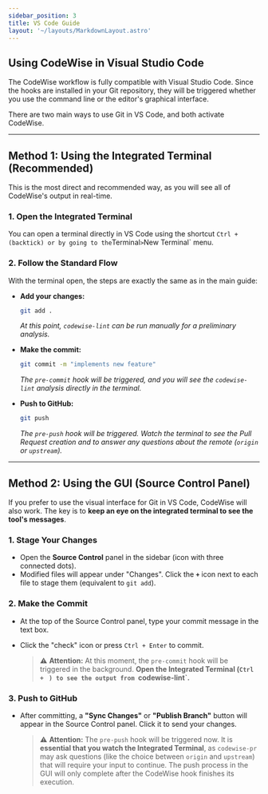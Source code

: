 ```yaml
---
sidebar_position: 3
title: VS Code Guide
layout: '~/layouts/MarkdownLayout.astro'
---
```


## Using CodeWise in Visual Studio Code

The CodeWise workflow is fully compatible with Visual Studio Code. Since the hooks are installed in your Git repository, they will be triggered whether you use the command line or the editor's graphical interface.

There are two main ways to use Git in VS Code, and both activate CodeWise.

---

## Method 1: Using the Integrated Terminal (Recommended)

This is the most direct and recommended way, as you will see all of CodeWise's output in real-time.

### 1. Open the Integrated Terminal
You can open a terminal directly in VS Code using the shortcut `Ctrl + ` ` (backtick) or by going to the `Terminal` > `New Terminal` menu.

### 2. Follow the Standard Flow
With the terminal open, the steps are exactly the same as in the main guide:

* **Add your changes:**
    ```bash
    git add .
    ```
    *At this point, `codewise-lint` can be run manually for a preliminary analysis.*

* **Make the commit:**
    ```bash
    git commit -m "implements new feature"
    ```
    *The `pre-commit` hook will be triggered, and you will see the `codewise-lint` analysis directly in the terminal.*

* **Push to GitHub:**
    ```bash
    git push
    ```
    *The `pre-push` hook will be triggered. Watch the terminal to see the Pull Request creation and to answer any questions about the remote (`origin` or `upstream`).*

---

## Method 2: Using the GUI (Source Control Panel)

If you prefer to use the visual interface for Git in VS Code, CodeWise will also work. The key is to **keep an eye on the integrated terminal to see the tool's messages**.

### 1. Stage Your Changes
* Open the **Source Control** panel in the sidebar (icon with three connected dots).
* Modified files will appear under "Changes". Click the **`+`** icon next to each file to stage them (equivalent to `git add`).

### 2. Make the Commit
* At the top of the Source Control panel, type your commit message in the text box.
* Click the "check" icon or press `Ctrl + Enter` to commit.

    > ⚠️ **Attention:** At this moment, the `pre-commit` hook will be triggered in the background. **Open the Integrated Terminal (`Ctrl + ` `) to see the output from `codewise-lint`.**

### 3. Push to GitHub
* After committing, a **"Sync Changes"** or **"Publish Branch"** button will appear in the Source Control panel. Click it to send your changes.

    > ⚠️ **Attention:** The `pre-push` hook will be triggered now. It is **essential that you watch the Integrated Terminal**, as `codewise-pr` may ask questions (like the choice between `origin` and `upstream`) that will require your input to continue. The push process in the GUI will only complete after the CodeWise hook finishes its execution.